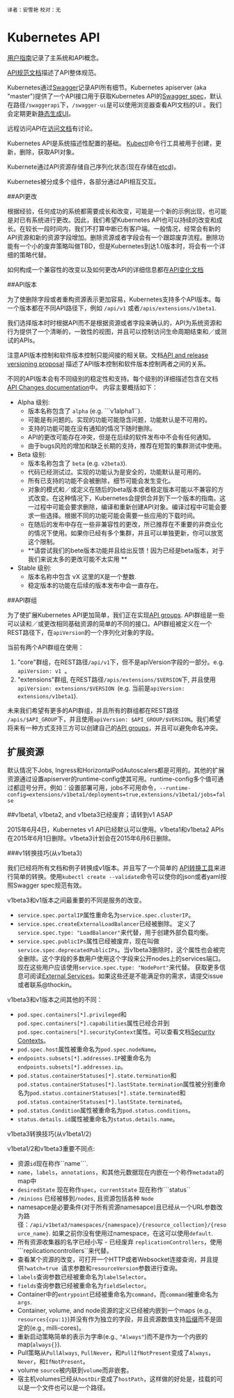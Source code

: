 
`译者：安雪艳` `校对：无`

# **Kubernetes API**

[用户指南](https://github.com/kubernetes/kubernetes/blob/master/docs/user-guide/README.md)记录了主系统和API概念。

[API规范文档](https://github.com/kubernetes/kubernetes/blob/master/docs/devel/api-conventions.md)描述了API整体规范。

Kubernetes通过[Swagger](http://swagger.io/)记录API所有细节。Kubernetes apiserver (aka "master")提供了一个API接口用于获取Kubernetes API的[Swagger spec](https://github.com/swagger-api/swagger-spec/tree/master/schemas/v1.2)，默认在路径```/swaggerapi```下，```/swagger-ui```是可以使用浏览器查看API文档的UI
。我们会定期更新[静态生成UI](http://kubernetes.io/third_party/swagger-ui/)。

远程访问API在[访问文档](/kubernetes/kubernetes/blob/master/docs/admin/accessing-the-api.md)有讨论。

Kubernetes API是系统描述性配置的基础。 [Kubectl](/kubernetes/kubernetes/blob/master/docs/user-guide/kubectl/kubectl.md)命令行工具被用于创建，更新，删除，获取API对象。

Kubernete通过API资源存储自己序列化状态(现在存储在[etcd](https://coreos.com/docs/distributed-configuration/getting-started-with-etcd/))。

Kubernetes被分成多个组件，各部分通过API相互交互。 

##API更改

根据经验，任何成功的系统都需要成长和改变，可能是一个新的示例出现，也可能是对已有系统进行更改。因此，我们希望Kubernetes API也可以持续的改变和成长。在较长一段时间内，我们不打算中断已有客户端。一般情况，经常会有新的API资源和新的资源字段增加。删除资源或者字段会有一个跟踪废弃流程。删除功能有一个小的废弃策略叫做TBD，但是Kubernetes到达1.0版本时，将会有一个详细的策略代替。

如何构成一个兼容性的改变以及如何更改API的详细信息都在[API变化文档](/kubernetes/kubernetes/blob/master/docs/devel/api_changes.md)

##API版本

为了使删除字段或者重构资源表示更加容易，Kubernetes支持多个API版本。每一个版本都在不同API路径下，例如 ```/api/v1``` 或者```/apis/extensions/v1beta1```.

我们选择版本时时根据API而不是根据资源或者字段来确认的，API为系统资源和行为提供了一个清晰的，一致性的视图，并且可以控制访问生命周期结束和／或测试的APIs。


注意API版本控制和软件版本控制只能间接的相关联。文档[API and release versioning proposal](/kubernetes/kubernetes/blob/master/docs/design/versioning.md) 描述了API版本控制和软件版本控制两者之间的关系。

不同的API版本会有不同级别的稳定性和支持。每个级别的详细描述包含在文档[API Changes documentation](/kubernetes/kubernetes/blob/master/docs/devel/api_changes.md#alpha-beta-and-stable-versions)中。 内容主要概括如下：

* Alpha 级别:
    * 版本名称包含了 ```alpha``` (e.g. ```v1alpha1``).
    * 可能是有问题的。实现的功能可能隐含问题，功能默认是不可用的。
    * 支持的功能可能在没有通知的情况下随时删除。
    * API的更改可能存在冲突，但是在后续的软件发布中不会有任何通知。
    * 由于bugs风险的增加和缺乏长期的支持，推荐在短暂的集群测试中使用。
* Beta 级别:
    * 版本名称包含了 ```beta``` (e.g. ```v2beta3```).
    * 代码已经测试过。实现的功能认为是安全的，功能默认是可用的。
    * 所有已支持的功能不会被删除，细节可能会发生变化。
    * 对象的模式和／或定义在随后的beta版本或者稳定版本可能以不兼容的方式改变。在这种情况下，Kubernetes会提供合并到下一个版本的指南。这一过程中可能会要求删除，编译和重新创建API对象。编译过程中可能会要求一些选择。根据不同的功能可能会需要一些应用的下载时间。
    * 在随后的发布中存在一些非兼容性的更改，所已推荐在不重要的非商业化的情况下使用。如果你已经有多个集群，并且可以单独更新，你可以放宽这个限制。 
    * **请尝试我们的bete版本功能并且给出反馈！因为已经是beta版本，对于我们来说太多的更改可能不太实用 **
* Stable 级别:
    * 版本名称中包含 vX 这里的X是一个整数.
    * 稳定版本的功能在后续的版本发布中会一直存在。

##API群组

为了使扩展Kubernetes API更加简单，我们正在实现[API groups](/kubernetes/kubernetes/blob/master/docs/proposals/api-group.md). API群组是一些可以读和／或更改相同基础资源的简单的不同的接口。API群组被定义在一个REST路径下，在```apiVersion```的一个序列化对象的字段。

当前有两个API群组在使用：

1. "core"群组，在REST路径```/api/v1```下，但不是apiVersion字段的一部分。e.g. ```apiVersion: v1 ```。
2. "extensions"群组, 在REST路径```/apis/extensions/$VERSION```下, 并且使用```apiVersion: extensions/$VERSION ```(e.g. 当前是```apiVersion: extensions/v1beta1```).

未来我们希望有更多的API群组，并且所有的群组都在REST路径
```/apis/$API_GROUP```下，并且使用```apiVersion: $API_GROUP/$VERSION```。我们希望将来有一种方式支持三方可以创建自己的[API groups](design/extending-api.md)，并且可以避免命名冲突。

## 扩展资源

默认情况下Jobs, Ingress和HorizontalPodAutoscalers都是可用的。其他的扩展资源通过设置apiserver的runtime-config使其可用。runtime-config多个值可通过都逗号分开。例如：设置部署可用，jobs不可用命令，```--runtime-config=extensions/v1beta1/deployments=true,extensions/v1beta1/jobs=false```

##v1beta1, v1beta2, and v1beta3已经废弃；请转到v1 ASAP

2015年6月4日，Kubernetes v1 API已经默认可以使用。v1beta1和v1beta2 APIs在2015年6月1日删除。v1beta3计划会在2015年6月6日删除。

###v1转换技巧(从v1beta3)

我们已经将所有文档和例子转换成v1版本。并且写了一个简单的 [API转换工具](/kubernetes/kubernetes/blob/master/docs/admin/cluster-management.md#switching-your-config-files-to-a-new-api-version)来进行简单的转换。使用```kubectl create --validate```命令可以使你的json或者yaml按照Swagger spec规范有效。

v1beta3和v1版本之间最重要的不同是服务的改变。

* ```service.spec.portalIP```属性重命名为```service.spec.clusterIP```。
* ```service.spec.createExternalLoadBalancer```已经被删除。 定义了```service.spec.type: "LoadBalancer"```来代替，用于创建外部负载均衡。
* ```service.spec.publicIPs```属性已经被废弃，现在叫做```service.spec.deprecatedPublicIPs```。当v1beta3删除时，这个属性也会被完全删除。这个字段的多数用户使用这个字段来公开nodes上的services端口。现在这些用户应该使用```service.spec.type: "NodePort"```来代替。 获取更多信息可阅读[External Services](/kubernetes/kubernetes/blob/master/docs/user-guide/services.md#external-services)。如果这些还是不能满足你的需求，请提交issue或者联系@thockin。

v1beta3和v1版本之间其他的不同：

* ```pod.spec.containers[*].privileged```和```pod.spec.containers[*].capabilities```属性已经合并到```pod.spec.containers[*].securityContext```属性。可以查看文档[Security Contexts](/kubernetes/kubernetes/blob/master/docs/user-guide/security-context.md)。
* ```pod.spec.host```属性被重命名为```pod.spec.nodeName```。
* ```endpoints.subsets[*].addresses.IP```被重命名为```endpoints.subsets[*].addresses.ip```。
* ```pod.status.containerStatuses[*].state.termination```和```pod.status.containerStatuses[*].lastState.termination```属性被分别重命名为```pod.status.containerStatuses[*].state.terminated```和```pod.status.containerStatuses[*].lastState.terminated```。
* ```pod.status.Condition```属性被重命名为```pod.status.conditions```。
* ```status.details.id```属性被重命名为```status.details.name```。

v1beta3转换技巧(从v1beta1/2)

v1beta1/2和v1beta3重要不同点:

* 资源```id```现在称作``name```.
* ```name```，```labels```，```annotations```，和其他元数据现在内嵌在一个称作```metadata```的map中
* ```desiredState``` 现在称作```spec```，```currentState``` 现在称作```status``
* ```/minions``` 已经被移到```/nodes```, 且资源包括各种 ```Node```
* namesapce是必要条件(对于所有资源namesapce)且已经从一个URL参数改为路径：```/api/v1beta3/namespaces/{namespace}/{resource_collection}/{resource_name}```. 如果之前你没有使用过namespace，在这可以使用```default```.
* 所有资源收集器的名字已经小写 - 已经废弃 ```replicationControllers```，使用 ```replicationcontrollers``来代替。
* 查看某个资源的改变，可打开一个HTTP或者Websocket连接查询，并且提供```?watch=true ```请求参数和```resourceVersion```参数进行查询。
* ```labels```查询参数已经被重命名为```labelSelector```。
* ```fields```查询参数已经被重命名为```fieldSelector```。
* Container中的```entrypoint```已经被重命名为```command```，而```command```被重命名为```args```.
* Container, volume, and node资源的定义已经被内嵌到一个maps (e.g., ```resources{cpu:1}```)并没有作为独立的字段，并且资源数值支持[后缀](user-guide/compute-resources.html#specifying-resource-quantities)而不是固定的(e.g., milli-cores)。
* 重新启动策略简单的表示为字串(e.g., ```"Always"```)而不是作为一个内嵌的map(```always{}```).
* Pull策略从```PullAlways```, ```PullNever```，和```PullIfNotPresent```变成了```Always```，```Never```，和```IfNotPresent```。
* volume ```source```被内联到```volume```而非嵌套。
* 宿主机volumes已经从```hostDir```变成了```hostPath```，这样做的好处是，挂载的可以是一个文件也可以是一个路径。